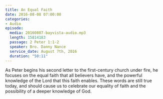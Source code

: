 ```yaml
---
title: An Equal Faith
date: 2016-08-08 07:00:00
categories:
- Audio
episode:
  media: 20160807-bayvista-audio.mp3
  length: 15814183
  passage: 2 Peter 1:1-2
  speaker: Bro. Danny Nance
  service_date: August 7th, 2016
  duration: "50:11"
---
```

As Peter begins his second letter to the first-century church under fire, he focuses on the equal faith that all believers have, and the powerful knowledge of the Lord that this faith enables. These words are still true today, and should cause us to celebrate our equality of faith and the possibility of a deeper knowledge of God.